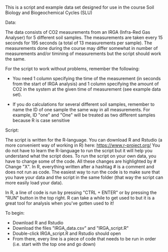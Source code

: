This is a script and example data set designed for use in the course Soil Biology and Biogeochemical Cycles (SLU)

Data:

The data consists of CO2 measurements from an IRGA (Infra-Red Gas Analyser) for 5 different soil samples. The measurements are taken every 15 seconds for 195 seconds (a total of 13 measurements per sample). The measurements done during the course may differ somewhat in number of measurements and/or timining of measurements but the script should work the same.

For the script to work without problems, remember the following:

* You need 1 column specifying the time of the measurement (in seconds from the start of IRGA analysis) and 1 column specifying the amount of CO2 in the system at the given time of measurement (see example data set).

* If you do calculations for several different soil samples, remember to name the ID of one sample the same way in all measurements. For example, ID "one" and "One" will be treated as two different samples because R is case sensitive

Script:

The script is written for the R-language. You can download R and Rstudio (a more convenient way of working in R) here: https://www.r-project.org/
You do not have to learn the R-language to run the script but it will help you understand what the script does. To run the script on your own data, you have to change some of the code. All these changes are highlighted by # Change "X". In R, everything written after a hashtag # is a comment and does not run as code. The easiest way to run the code is to make sure that you have your data and the script in the same folder (that way the script can more easily load your data).

In R, a line of code is run by pressing "CTRL + ENTER" or by pressing the "RUN" button in the top right. R can take a while to get used to but it is a great tool for analysis when you've gotten used to it!

To begin:

* Download R and Rstudio
* Download the files "IRGA_data.csv" and "IRGA_script.R"
* Double-click IRGA_script.R and Rstudio should open
* From there, every line is a piece of code that needs to be run in order (i.e. start with the top one and go down)


